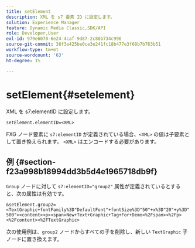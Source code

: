 ```yaml
---
title: setElement
description: XML を s7 要素 ID に設定します。
solution: Experience Manager
feature: Dynamic Media Classic,SDK/API
role: Developer,User
exl-id: 979e6070-6e24-4caf-9d87-2c80b734c996
source-git-commit: 38f3e425be0ce3e241fc18b477e3f68b7b763b51
workflow-type: tm+mt
source-wordcount: '63'
ht-degree: 1%

---
```


# setElement{#setelement}

XML を s7:elementID に設定します。

`setElement.elementID=<XML>`

FXG ノード要素に `s7:elementID` が定義されている場合、`<XML>` の値は子要素として置き換えられます。 `<XML>` はエンコードする必要があります。

## 例 {#section-f23a998b18994dd3b5d4e1965718db9f}

`Group` ノードに対して `s7:elementID="group2"` 属性が定義されているとすると、次の属性は有効です。

`&setElement.group2=<TextGraphic+fontFamily%3D"DefaultFont"+fontSize%3D"50"+x%3D"20"+y%3D"500"><content><p><span>New+Text+Graphic+Tag+For+Demo<%2Fspan><%2Fp><%2Fcontent><%2FTextGraphic>`

次の使用例は、`group2` ノードからすべての子を削除し、新しい `TextGraphic` 子ノードに置き換えます。
